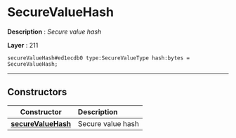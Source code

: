 # SecureValueHash

**Description** : *Secure value hash*

**Layer** : 211

```tl
secureValueHash#ed1ecdb0 type:SecureValueType hash:bytes = SecureValueHash;
```

---

## Constructors

| Constructor | Description |
| :---: | :--- |
| [**secureValueHash**](constructor/secureValueHash) | Secure value hash |
